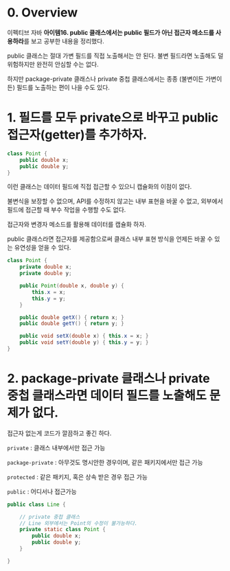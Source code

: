 # 0. Overview

이펙티브 자바 **아이템16. public 클래스에서는 public 필드가 아닌 접근자 메소드를 사용하라**를 보고 공부한 내용을 정리했다.

public 클래스는 절대 가변 필드를 직접 노출해서는 안 된다. 불변 필드라면 노출해도 덜 위험하지만 완전히 안심할 수는 없다.

하지만 package-private 클래스나 private 중첩 클래스에서는 종종 (불변이든 가변이든) 필드를 노출하는 편이 나을 수도 있다.

# 1. 필드를 모두 private으로 바꾸고 public 접근자(getter)를 추가하자.

```java
class Point {
    public double x;
    public double y;
}
```

이런 클래스는 데이터 필드에 직접 접근할 수 있으니 캡슐화의 이점이 없다.

불변식을 보장할 수 없으며, API를 수정하지 않고는 내부 표현을 바꿀 수 없고, 외부에서 필드에 접근할 때 부수 작업을 수행할 수도 없다.

접근자와 변경자 메소드를 활용해 데이터를 캡슐화 하자.

public 클래스라면 접근자를 제공함으로써 클래스 내부 표현 방식을 언제든 바꿀 수 있는 유연성을 얻을 수 있다.

```java
class Point {
    private double x;
    private double y;

    public Point(double x, double y) {
        this.x = x;
        this.y = y;
    }

    public double getX() { return x; }
    public double getY() { return y; }

    public void setX(double x) { this.x = x; }
    public void setY(double y) { this.y = y; }
}
```

# 2. package-private 클래스나 private 중첩 클래스라면 데이터 필드를 노출해도 문제가 없다.

접근자 없는게 코드가 깔끔하고 좋긴 하다.

`private` : 클래스 내부에서만 접근 가능

`package-private` : 아무것도 명시안한 경우이며, 같은 패키지에서만 접근 가능

`protected` : 같은 패키지, 혹은 상속 받은 경우 접근 가능

`public` : 어디서나 접근가능


```java
public class Line {

    // private 중첩 클래스
    // Line 외부에서는 Point의 수정이 불가능하다.
    private static class Point {
        public double x;
        public double y;
    }

}
```
